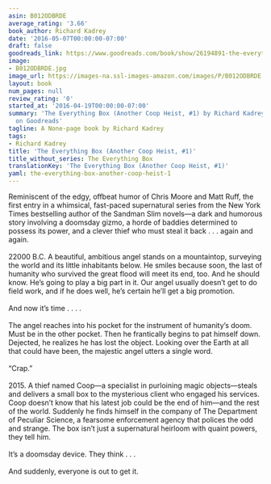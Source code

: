 ```yaml
---
asin: B012ODBRDE
average_rating: '3.66'
book_author: Richard Kadrey
date: '2016-05-07T00:00:00-07:00'
draft: false
goodreads_link: https://www.goodreads.com/book/show/26194891-the-everything-box
image:
- B012ODBRDE.jpg
image_url: https://images-na.ssl-images-amazon.com/images/P/B012ODBRDE.01._SCLZZZZZZZ.jpg
layout: book
num_pages: null
review_rating: '0'
started_at: '2016-04-19T00:00:00-07:00'
summary: 'The Everything Box (Another Coop Heist, #1) by Richard Kadrey - rated 3.66/5
  on Goodreads'
tagline: A None-page book by Richard Kadrey
tags:
- Richard Kadrey
title: 'The Everything Box (Another Coop Heist, #1)'
title_without_series: The Everything Box
translationKey: 'The Everything Box (Another Coop Heist, #1)'
yaml: the-everything-box-another-coop-heist-1
---
```


Reminiscent of the edgy, offbeat humor of Chris Moore and Matt Ruff, the first entry in a whimsical, fast-paced supernatural series from the New York Times bestselling author of the Sandman Slim novels—a dark and humorous story involving a doomsday gizmo, a horde of baddies determined to possess its power, and a clever thief who must steal it back . . . again and again.<br /><br />22000 B.C. A beautiful, ambitious angel stands on a mountaintop, surveying the world and its little inhabitants below. He smiles because soon, the last of humanity who survived the great flood will meet its end, too. And he should know. He’s going to play a big part in it. Our angel usually doesn’t get to do field work, and if he does well, he’s certain he’ll get a big promotion.<br /><br />And now it’s time . . . .<br /><br />The angel reaches into his pocket for the instrument of humanity’s doom. Must be in the other pocket. Then he frantically begins to pat himself down. Dejected, he realizes he has lost the object. Looking over the Earth at all that could have been, the majestic angel utters a single word.<br /><br />“Crap.”<br /><br />2015. A thief named Coop—a specialist in purloining magic objects—steals and delivers a small box to the mysterious client who engaged his services. Coop doesn’t know that his latest job could be the end of him—and the rest of the world. Suddenly he finds himself in the company of The Department of Peculiar Science, a fearsome enforcement agency that polices the odd and strange. The box isn’t just a supernatural heirloom with quaint powers, they tell him.<br /><br />It’s a doomsday device. They think . . .<br /><br />And suddenly, everyone is out to get it.